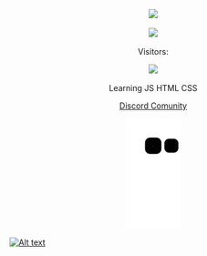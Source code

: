 <p align="center">

  
  <img src="https://discord.c99.nl/widget/theme-4/681564463002157081.png"/>
</p>
<p align="center">  
<img src="https://cdn.discordapp.com/attachments/842750459378008065/930202620444946482/eevee-cute.gif">
</p>
<p align="center">
    Visitors:
<p align="center">  
<img src="https://profile-counter.glitch.me/Sm1leJS/count.svg">
</p>
<p align="center">
Learning JS HTML CSS 
<p align="center">
    <a href="https://discord.gg/dbzsnhpxFB">Discord Comunity</a>
    

  <p align="center">
<a href="https://github.com/Sm1leJS" target="_blank"><img src="https://github.com/rafaballerini/rafaballerini/blob/output/github-contribution-grid-snake.svg" alt="sneke"></a>
    
  [![Alt text](https://img.youtube.com/vi/C2DrMynAU4o0.jpg)](https://www.youtube.com/watch?v=_eqQbI9PMWM)
